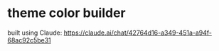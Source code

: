 # theme color builder
built using Claude: https://claude.ai/chat/42764d16-a349-451a-a94f-68ac92c5be31
